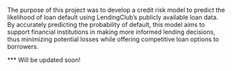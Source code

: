 The purpose of this project was to develop a credit risk model to predict the likelihood of loan default using LendingClub’s publicly available loan data. By accurately predicting the probability of default, this model aims to support financial institutions in making more informed lending decisions, thus minimizing potential losses while offering competitive loan options to borrowers.

*** Will be updated soon!
